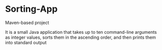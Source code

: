 # Sorting-App
 Maven-based project

It is a small Java application that takes up to ten command-line arguments as integer values, sorts them in the ascending order, and then prints them into standard output
